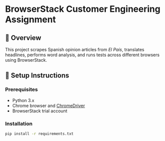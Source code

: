 # BrowserStack Customer Engineering Assignment

## 🚀 Overview
This project scrapes Spanish opinion articles from *El País*, translates headlines, performs word analysis, and runs tests across different browsers using BrowserStack.

## 🔧 Setup Instructions

### Prerequisites
- Python 3.x
- Chrome browser and [ChromeDriver](https://chromedriver.chromium.org/)
- BrowserStack trial account

### Installation
```bash
pip install -r requirements.txt
 
